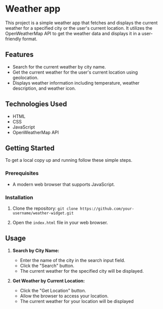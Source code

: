 # Weather app

This project is a simple weather app that fetches and displays the current weather for a specified city or the user's current location. It utilizes the OpenWeatherMap API to get the weather data and displays it in a user-friendly format.

## Features

- Search for the current weather by city name.
- Get the current weather for the user's current location using geolocation.
- Displays weather information including temperature, weather description, and weather icon.

## Technologies Used

- HTML
- CSS
- JavaScript
- OpenWeatherMap API

## Getting Started

To get a local copy up and running follow these simple steps.

### Prerequisites

- A modern web browser that supports JavaScript.

### Installation

1. Clone the repository:
    `git clone https://github.com/your-username/weather-widget.git`
    
2. Open the `index.html` file in your web browser.
    

## Usage

1. **Search by City Name:**
    
    - Enter the name of the city in the search input field.
    - Click the "Search" button.
    - The current weather for the specified city will be displayed.
2. **Get Weather by Current Location:**
    
    - Click the "Get Location" button.
    - Allow the browser to access your location.
    - The current weather for your location will be displayed
